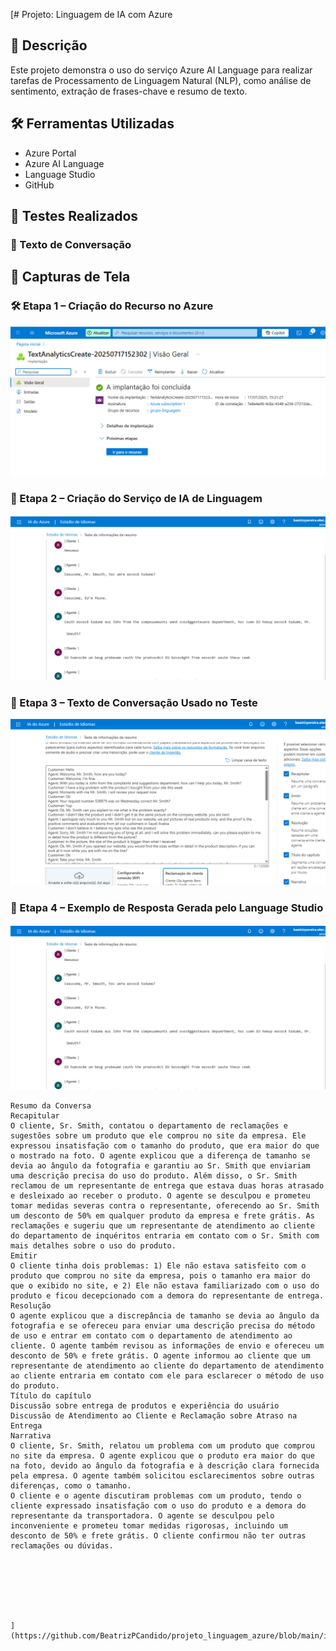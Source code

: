 [# Projeto: Linguagem de IA com Azure

## 🧠 Descrição
Este projeto demonstra o uso do serviço Azure AI Language para realizar tarefas de Processamento de Linguagem Natural (NLP), como análise de sentimento, extração de frases-chave e resumo de texto.

## 🛠️ Ferramentas Utilizadas
- Azure Portal
- Azure AI Language
- Language Studio
- GitHub

## 🧪 Testes Realizados
### 🔹 Texto de Conversação

## 📸 Capturas de Tela

### 🛠️ Etapa 1 – Criação do Recurso no Azure
![Criação do Recurso](https://github.com/BeatrizPCandido/projeto_linguagem_azure/blob/main/imagem_teste_azure/criacao_recurso.png)

### 🤖 Etapa 2 – Criação do Serviço de IA de Linguagem
![Criação IA e teste](https://github.com/BeatrizPCandido/projeto_linguagem_azure/blob/main/imagem_teste_azure/resposta%20.png)

### 💬 Etapa 3 – Texto de Conversação Usado no Teste
![Prompt de Conversa](https://github.com/BeatrizPCandido/projeto_linguagem_azure/blob/main/imagem_teste_azure/pronpt_conversa.png)

### 🧪 Etapa 4 – Exemplo de Resposta Gerada pelo Language Studio
![Exemplo de Resposta](https://github.com/BeatrizPCandido/projeto_linguagem_azure/blob/main/imagem_teste_azure/exemplo_resposta.png)


```plaintext
Resumo da Conversa
Recapitular
O cliente, Sr. Smith, contatou o departamento de reclamações e sugestões sobre um produto que ele comprou no site da empresa. Ele expressou insatisfação com o tamanho do produto, que era maior do que o mostrado na foto. O agente explicou que a diferença de tamanho se devia ao ângulo da fotografia e garantiu ao Sr. Smith que enviariam uma descrição precisa do uso do produto. Além disso, o Sr. Smith reclamou de um representante de entrega que estava duas horas atrasado e desleixado ao receber o produto. O agente se desculpou e prometeu tomar medidas severas contra o representante, oferecendo ao Sr. Smith um desconto de 50% em qualquer produto da empresa e frete grátis. As reclamações e sugeriu que um representante de atendimento ao cliente do departamento de inquéritos entraria em contato com o Sr. Smith com mais detalhes sobre o uso do produto.
Emitir
O cliente tinha dois problemas: 1) Ele não estava satisfeito com o produto que comprou no site da empresa, pois o tamanho era maior do que o exibido no site, e 2) Ele não estava familiarizado com o uso do produto e ficou decepcionado com a demora do representante de entrega.
Resolução
O agente explicou que a discrepância de tamanho se devia ao ângulo da fotografia e se ofereceu para enviar uma descrição precisa do método de uso e entrar em contato com o departamento de atendimento ao cliente. O agente também revisou as informações de envio e ofereceu um desconto de 50% e frete grátis. O agente informou ao cliente que um representante de atendimento ao cliente do departamento de atendimento ao cliente entraria em contato com ele para esclarecer o método de uso do produto.
Título do capítulo
Discussão sobre entrega de produtos e experiência do usuário
Discussão de Atendimento ao Cliente e Reclamação sobre Atraso na Entrega
Narrativa
O cliente, Sr. Smith, relatou um problema com um produto que comprou no site da empresa. O agente explicou que o produto era maior do que na foto, devido ao ângulo da fotografia e à descrição clara fornecida pela empresa. O agente também solicitou esclarecimentos sobre outras diferenças, como o tamanho.
O cliente e o agente discutiram problemas com um produto, tendo o cliente expressado insatisfação com o uso do produto e a demora do representante da transportadora. O agente se desculpou pelo inconveniente e prometeu tomar medidas rigorosas, incluindo um desconto de 50% e frete grátis. O cliente confirmou não ter outras reclamações ou dúvidas.







](https://github.com/BeatrizPCandido/projeto_linguagem_azure/blob/main/imagem_teste_azure/resposta%20.png)
